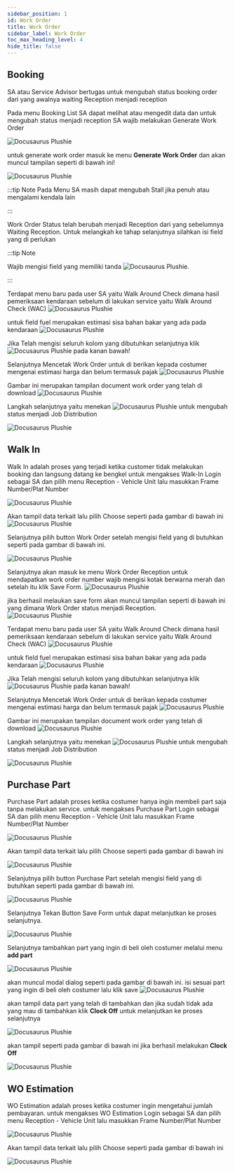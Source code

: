 ```yaml
---
sidebar_position: 1
id: Work Order
title: Work Order
sidebar_label: Work Order
toc_max_heading_level: 4
hide_title: false
---
```


## **Booking**

SA atau Service Advisor bertugas untuk mengubah status booking order dari yang awalnya waiting Reception menjadi reception

Pada menu Booking List SA dapat melihat atau mengedit data dan untuk mengubah status menjadi reception SA wajib melakukan Generate Work Order

![Docusaurus Plushie](/img/SH/32.png)

untuk generate work order masuk ke menu **Generate Work Order** dan akan muncul tampilan seperti di bawah ini!

![Docusaurus Plushie](/img/SH/33.png)

:::tip Note
Pada Menu SA masih dapat mengubah Stall jika penuh atau mengalami kendala lain

:::

Work Order Status telah berubah menjadi Reception dari yang sebelumnya Waiting Reception. Untuk melangkah ke tahap selanjutnya silahkan isi field yang di perlukan


:::tip Note

Wajib mengisi field yang memiliki tanda ![Docusaurus Plushie](/img/MRA/Star.png).

:::

Terdapat menu baru pada user SA yaitu Walk Around Check dimana hasil pemeriksaan kendaraan sebelum di lakukan service yaitu Walk Around Check (WAC)
![Docusaurus Plushie](/img/SH/34.png)

<!-- Selanjutnya Mencetak Work Order untuk di berikan kepada costumer mengenai detail harga
![Docusaurus Plushie](/img/SH/37.png)

selanjutnya ini merupakan tampilan document work order yang telah di download
![Docusaurus Plushie](/img/SH/38.png) -->

untuk field fuel merupakan estimasi sisa bahan bakar yang ada pada kendaraan
![Docusaurus Plushie](/img/SH/35.png)

Jika Telah mengisi seluruh kolom yang dibutuhkan selanjutnya klik ![Docusaurus Plushie](/img/MRA/save.png) pada kanan bawah!

Selanjutnya Mencetak Work Order untuk di berikan kepada costumer mengenai estimasi harga dan belum termasuk pajak
![Docusaurus Plushie](/img/SH/37.png)

Gambar ini merupakan tampilan document work order yang telah di download
![Docusaurus Plushie](/img/SH/38.png)

Langkah selanjutnya yaitu menekan ![Docusaurus Plushie](/img/MRA/clockof.png) untuk mengubah status menjadi Job Distribution

![Docusaurus Plushie](/img/SH/36.png)


## **Walk In**
Walk In adalah proses yang terjadi ketika customer tidak melakukan booking dan langsung datang ke bengkel
untuk mengakses Walk-In Login sebagai SA dan pilih menu Reception - Vehicle Unit lalu masukkan Frame Number/Plat Number 

![Docusaurus Plushie](/img/SH/43.png)

Akan tampil data terkait lalu pilih Choose seperti pada gambar di bawah ini 
![Docusaurus Plushie](/img/SH/44.png)

Selanjutnya pilih button Work Order setelah mengisi field yang di butuhkan seperti pada gambar di bawah ini.

![Docusaurus Plushie](/img/SH/45.png)

Selanjutnya akan masuk ke menu Work Order Reception untuk mendapatkan work order number wajib mengisi kotak berwarna merah dan setelah itu klik Save Form.
![Docusaurus Plushie](/img/SH/46.png)

jika berhasil melaukan save form akan muncul tampilan seperti di bawah ini yang dimana Work Order status menjadi Reception.  
![Docusaurus Plushie](/img/SH/47.png)

Terdapat menu baru pada user SA yaitu Walk Around Check dimana hasil pemeriksaan kendaraan sebelum di lakukan service yaitu Walk Around Check (WAC)
![Docusaurus Plushie](/img/SH/34.png)

<!-- Selanjutnya Mencetak Work Order untuk di berikan kepada costumer mengenai detail harga
![Docusaurus Plushie](/img/SH/37.png)

selanjutnya ini merupakan tampilan document work order yang telah di download
![Docusaurus Plushie](/img/SH/38.png) -->

untuk field fuel merupakan estimasi sisa bahan bakar yang ada pada kendaraan
![Docusaurus Plushie](/img/SH/35.png)

Jika Telah mengisi seluruh kolom yang dibutuhkan selanjutnya klik ![Docusaurus Plushie](/img/MRA/save.png) pada kanan bawah!

Selanjutnya Mencetak Work Order untuk di berikan kepada costumer mengenai estimasi harga dan belum termasuk pajak
![Docusaurus Plushie](/img/SH/37.png)

Gambar ini merupakan tampilan document work order yang telah di download
![Docusaurus Plushie](/img/SH/38.png)

Langkah selanjutnya yaitu menekan ![Docusaurus Plushie](/img/MRA/clockof.png) untuk mengubah status menjadi Job Distribution

![Docusaurus Plushie](/img/SH/36.png)

## **Purchase Part**

Purchase Part adalah proses ketika costumer hanya ingin membeli part saja tanpa melakukan service. untuk mengakses Purchase Part Login sebagai SA dan pilih menu Reception - Vehicle Unit lalu masukkan Frame Number/Plat Number 

![Docusaurus Plushie](/img/SH/43.png)

Akan tampil data terkait lalu pilih Choose seperti pada gambar di bawah ini 

![Docusaurus Plushie](/img/SH/44.png)

Selanjutnya pilih button Purchase Part setelah mengisi field yang di butuhkan seperti pada gambar di bawah ini.

![Docusaurus Plushie](/img/SH/48.png)

Selanjutnya Tekan Button Save Form untuk dapat melanjutkan ke proses selanjutnya.

![Docusaurus Plushie](/img/SH/49.png)

Selanjutnya tambahkan part yang ingin di beli oleh costumer melalui menu **add part** 

![Docusaurus Plushie](/img/SH/50.png)

akan muncul modal dialog seperti pada gambar di bawah ini. isi sesuai part yang ingin di beli oleh costumer lalu klik save
![Docusaurus Plushie](/img/SH/51.png)

akan tampil data part yang telah di tambahkan dan jika sudah tidak ada yang mau di tambahkan klik **Clock Off** untuk melanjutkan ke proses selanjutnya

![Docusaurus Plushie](/img/SH/52.png)

akan tampil seperti pada gambar di bawah ini jika berhasil melakukan **Clock Off**


![Docusaurus Plushie](/img/SH/53.png)


## **WO Estimation**

WO Estimation adalah proses ketika costumer  ingin mengetahui jumlah pembayaran. untuk mengakses WO Estimation Login sebagai SA dan pilih menu Reception - Vehicle Unit lalu masukkan Frame Number/Plat Number

![Docusaurus Plushie](/img/SH/43.png)

Akan tampil data terkait lalu pilih Choose seperti pada gambar di bawah ini 

![Docusaurus Plushie](/img/SH/44.png)